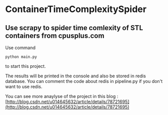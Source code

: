 # ContainerTimeComplexitySpider
## Use scrapy to spider time comlexity of STL containers from cpusplus.com

Use command
```
python main.py
```
to start this project.


The results will be printed in the console and also be stored in redis database. You can comment the code about redis in pipeline.py if you don't want to use redis.

You can see more anaylyse of the project in this blog :[http://blog.csdn.net/u014645632/article/details/78721695](http://blog.csdn.net/u014645632/article/details/78721695)
